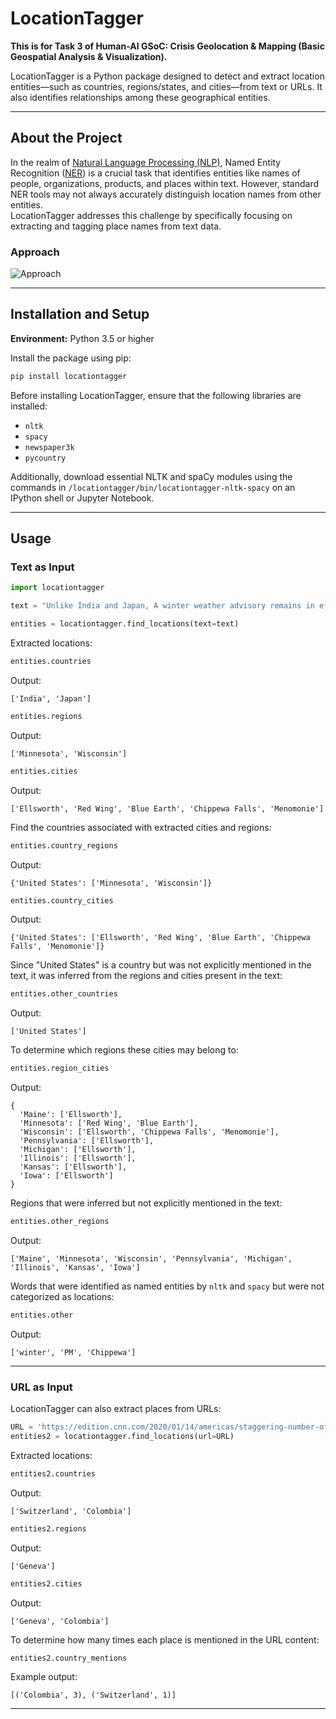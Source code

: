 # LocationTagger

**This is for Task 3 of Human-AI GSoC: Crisis Geolocation & Mapping (Basic Geospatial Analysis & Visualization).**

LocationTagger is a Python package designed to detect and extract location entities—such as countries, regions/states, and cities—from text or URLs. It also identifies relationships among these geographical entities.

---

## About the Project
In the realm of [Natural Language Processing (NLP)](https://en.wikipedia.org/wiki/Natural_language_processing), Named Entity Recognition ([NER](https://en.wikipedia.org/wiki/Named-entity_recognition)) is a crucial task that identifies entities like names of people, organizations, products, and places within text. However, standard NER tools may not always accurately distinguish location names from other entities.  
LocationTagger addresses this challenge by specifically focusing on extracting and tagging place names from text data.

### Approach  
![Approach](https://github.com/AritraDey-Dev/Task-3-locationtagger/blob/main/locationtagger/data/diagram.jpg?raw=true)

---

## Installation and Setup
**Environment:** Python 3.5 or higher

Install the package using pip:

```bash
pip install locationtagger
```

Before installing LocationTagger, ensure that the following libraries are installed:

- `nltk`
- `spacy`
- `newspaper3k`
- `pycountry`

Additionally, download essential NLTK and spaCy modules using the commands in `/locationtagger/bin/locationtagger-nltk-spacy` on an IPython shell or Jupyter Notebook.

---

## Usage

### Text as Input

```python
import locationtagger

text = "Unlike India and Japan, A winter weather advisory remains in effect through 5 PM along and east of a line from Blue Earth, to Red Wing line in Minnesota and continuing to along an Ellsworth, to Menomonie, and Chippewa Falls line in Wisconsin."

entities = locationtagger.find_locations(text=text)
```

Extracted locations:

```python
entities.countries
```
Output:
```
['India', 'Japan']
```

```python
entities.regions
```
Output:
```
['Minnesota', 'Wisconsin']
```

```python
entities.cities
```
Output:
```
['Ellsworth', 'Red Wing', 'Blue Earth', 'Chippewa Falls', 'Menomonie']
```

Find the countries associated with extracted cities and regions:

```python
entities.country_regions
```
Output:
```
{'United States': ['Minnesota', 'Wisconsin']}
```

```python
entities.country_cities
```
Output:
```
{'United States': ['Ellsworth', 'Red Wing', 'Blue Earth', 'Chippewa Falls', 'Menomonie']}
```

Since "United States" is a country but was not explicitly mentioned in the text, it was inferred from the regions and cities present in the text:

```python
entities.other_countries
```
Output:
```
['United States']
```

To determine which regions these cities may belong to:

```python
entities.region_cities
```
Output:
```
{
  'Maine': ['Ellsworth'],
  'Minnesota': ['Red Wing', 'Blue Earth'],
  'Wisconsin': ['Ellsworth', 'Chippewa Falls', 'Menomonie'],
  'Pennsylvania': ['Ellsworth'],
  'Michigan': ['Ellsworth'],
  'Illinois': ['Ellsworth'],
  'Kansas': ['Ellsworth'],
  'Iowa': ['Ellsworth']
}
```

Regions that were inferred but not explicitly mentioned in the text:

```python
entities.other_regions
```
Output:
```
['Maine', 'Minnesota', 'Wisconsin', 'Pennsylvania', 'Michigan', 'Illinois', 'Kansas', 'Iowa']
```

Words that were identified as named entities by `nltk` and `spacy` but were not categorized as locations:

```python
entities.other
```
Output:
```
['winter', 'PM', 'Chippewa']
```

---

### URL as Input  

LocationTagger can also extract places from URLs:

```python
URL = 'https://edition.cnn.com/2020/01/14/americas/staggering-number-of-human-rights-defenders-killed-in-colombia-the-un-says/index.html'
entities2 = locationtagger.find_locations(url=URL)
```

Extracted locations:

```python
entities2.countries
```
Output:
```
['Switzerland', 'Colombia']
```

```python
entities2.regions
```
Output:
```
['Geneva']
```

```python
entities2.cities
```
Output:
```
['Geneva', 'Colombia']
```

To determine how many times each place is mentioned in the URL content:

```python
entities2.country_mentions
```
Example output:
```
[('Colombia', 3), ('Switzerland', 1)]
```

---

